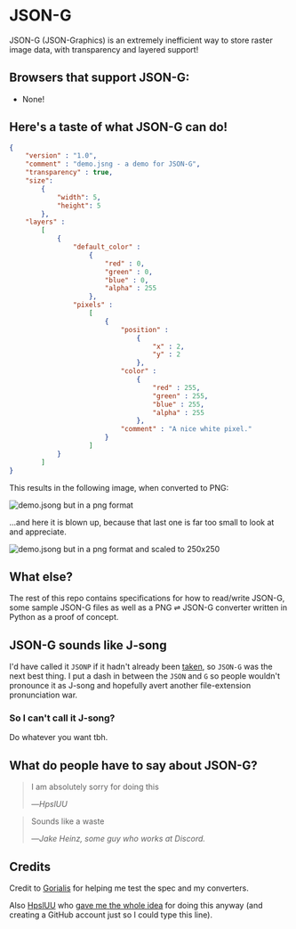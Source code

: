 # JSON-G #

JSON-G (JSON-Graphics) is an extremely inefficient way to store raster image data, with transparency and layered support!


## Browsers that support JSON-G: ##
 - None!

## Here's a taste of what JSON-G can do! ##
```json
{
    "version" : "1.0",
    "comment" : "demo.jsng - a demo for JSON-G",
    "transparency" : true,
    "size":
        {
            "width": 5,
            "height": 5
        },
    "layers" :
        [
            {
                "default_color" :
                    {
                        "red" : 0,
                        "green" : 0,
                        "blue" : 0,
                        "alpha" : 255
                    },
                "pixels" :
                    [
                        {
                            "position" :
                                {
                                    "x" : 2,
                                    "y" : 2
                                },
                            "color" :
                                {
                                    "red" : 255,
                                    "green" : 255,
                                    "blue" : 255,
                                    "alpha" : 255
                                },
                            "comment" : "A nice white pixel."
                        }
                    ]
            }
        ]
}
```

This results in the following image, when converted to PNG:

![demo.jsong but in a png format](samples/demo.png)

...and here it is blown up, because that last one is far too small to look at and appreciate.

![demo.jsong but in a png format and scaled to 250x250](samples/demo_large.png)

## What else? ##

The rest of this repo contains specifications for how to read/write JSON-G, some sample JSON-G files as well as a PNG ⇌ JSON-G converter written in Python as a proof of concept.

## JSON-G sounds like J-song ##

I'd have called it `JSONP` if it hadn't already been [taken](https://en.wikipedia.org/wiki/JSONP), so `JSON-G` was the next best thing. I put a dash in between the `JSON` and `G` so people wouldn't pronounce it as J-song and hopefully avert another file-extension pronunciation war.

### So I can't call it J-song? ###

Do whatever you want tbh.

## What do people have to say about JSON-G? ##

> I am absolutely sorry for doing this
>
> —<cite>HpslUU</cite>


> Sounds like a waste
>
> —<cite>Jake Heinz, some guy who works at Discord.</cite>

## Credits ##

Credit to [Gorialis](https://github.com/Gorialis) for helping me test the spec and my converters.

Also [HpslUU](https://github.com/HpslUU) who [gave me the whole idea](https://raw.githubusercontent.com/Roadcrosser/JSON-G/master/jsong-origin.png) for doing this anyway (and creating a GitHub account just so I could type this line).
